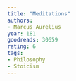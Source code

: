 ```yaml
---
title: "Meditations"
authors:
- Marcus Aurelius
year: 181
goodreads: 30659
rating: 6
tags:
- Philosophy
- Stoicism
---
```

